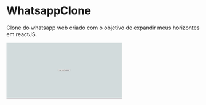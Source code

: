 # WhatsappClone
Clone do whatsapp web criado com o objetivo de expandir meus horizontes em reactJS.

![](gif-whatsappclone.gif)
